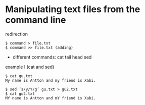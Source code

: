 # Manipulating text files from the command line

redirection
```
$ command > file.txt
$ command >> file.txt (adding)
```

* different commands:
    cat 
    tail 
    head 
    sed

example I (cat and sed)

```
$ cat gu.txt
My name is Antton and my friend is Xabi.

$ sed ‘s/y/Y/g’ gu.txt > gu2.txt
$ cat gu2.txt
MY name is Antton and mY friend is Xabi. 
```
